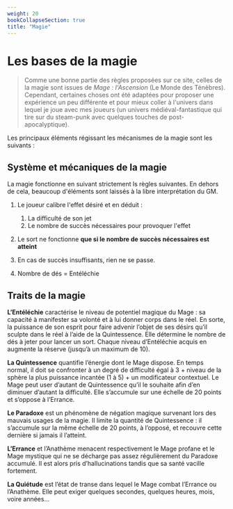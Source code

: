 ```yaml
---
weight: 20
bookCollapseSection: true
title: "Magie"
---
```


# Les bases de la magie

> Comme une bonne partie des règles proposées sur ce site, celles de la magie sont issues de *Mage : l'Ascension* (Le Monde des Ténèbres).
> Cependant, certaines choses ont été adaptées pour proposer une expérience un peu différente et pour mieux coller à l'univers dans lequel je joue avec mes joueurs (un univers médiéval-fantastique qui tire sur du steam-punk avec quelques touches de post-apocalyptique).

Les principaux éléments régissant les mécanismes de la magie sont les suivants :

## Système et mécaniques de la magie

La magie fonctionne en suivant strictement ls règles suivantes. En dehors de cela, beaucoup d'éléments sont laissés à la libre interprétation du GM.

1. Le joueur calibre l'effet désiré et en déduit :
    1. La difficulté de son jet
    1. Le nombre de succès nécessaires pour provoquer l'effet
1. Le sort ne fonctionne **que si le nombre de succès nécessaires est atteint**
1. En cas de succès insuffisants, rien ne se passe.

1. Nombre de dés = Entéléchie

## Traits de la magie

**L’Entéléchie** caractérise le niveau de potentiel magique du Mage : sa capacité à manifester sa volonté et à lui donner corps dans le réel. En sorte, la puissance de son esprit pour faire advenir l’objet de ses désirs qu’il sculpte dans le réel à l’aide de la Quintessence. Elle détermine le nombre de dés à jeter pour lancer un sort. Chaque niveau d’Entéléchie acquis en augmente la réserve (jusqu’à un maximum de 10).

**La Quintessence** quantifie l’énergie dont le Mage dispose. En temps normal, il doit se confronter à un degré de difficulté égal à 3 + niveau de la sphère la plus puissance incantée (1 à 5) + un modificateur contextuel. Le Mage peut user d’autant de Quintessence qu’il le souhaite afin d’en diminuer d’autant la difficulté. Elle s’accumule sur une échelle de 20 points et s’oppose à l’Errance.

**Le Paradoxe** est un phénomène de négation magique survenant lors des mauvais usages de la magie. Il limite la quantité de Quintessence : il s’accumule sur la même échelle de 20 points, à l’opposé, et recouvre cette dernière si jamais il l’atteint.

**L’Errance** et l’Anathème menacent respectivement le Mage profane et le Mage mystique qui ne se décharge pas assez régulièrement du Paradoxe accumulé. Il est alors pris d’hallucinations tandis que sa santé vacille fortement.

**La Quiétude** est l’état de transe dans lequel le Mage combat l’Errance ou l’Anathème. Elle peut exiger quelques secondes, quelques heures, mois, voire années…
